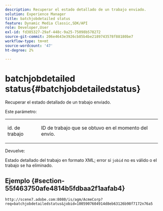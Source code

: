 ```yaml
---
description: Recuperar el estado detallado de un trabajo enviado.
solution: Experience Manager
title: batchjobdetailed status
feature: Dynamic Media Classic,SDK/API
role: Developer,User
exl-id: fd385327-29af-448c-9a25-75098b578272
source-git-commit: 206e4643e3926cb85b4be2189743578f88180be7
workflow-type: tm+mt
source-wordcount: '47'
ht-degree: 2%

---
```


# batchjobdetailed status{#batchjobdetailedstatus}

Recuperar el estado detallado de un trabajo enviado.

Este parámetro:

<table id="simpletable_9C379451927C4058834640377C0BD7A0"> 
 <tr class="strow"> 
  <td class="stentry"> <p> <span class="codeph"> id. de trabajo </span> </p> </td> 
  <td class="stentry"> <p>ID de trabajo que se obtuvo en el momento del envío. </p> </td> 
 </tr> 
</table>

Devuelve:

Estado detallado del trabajo en formato XML; error si `jobid` no es válido o el trabajo se ha eliminado.

## Ejemplo {#section-55f463750afe4814b5fdbaa2f1aafab4}

`http://scene7.adobe.com:8080/is/agm/AcmeCorp?req=batchjobdetailedstatus&jobid=1005907604914d8eb63126b98f7172n76a5`
